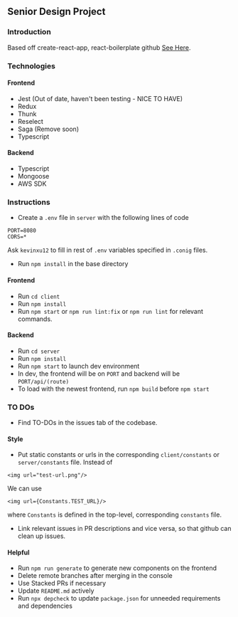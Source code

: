 ## Senior Design Project

### Introduction

Based off create-react-app, react-boilerplate github [See Here](https://github.com/react-boilerplate/react-boilerplate-cra-template]).

### Technologies

#### Frontend

- Jest (Out of date, haven't been testing - NICE TO HAVE)
- Redux
- Thunk
- Reselect
- Saga (Remove soon)
- Typescript

#### Backend

- Typescript
- Mongoose
- AWS SDK

### Instructions

- Create a `.env` file in `server` with the following lines of code

```
PORT=8080
CORS=*
```

Ask `kevinxu12` to fill in rest of `.env` variables specified in `.conig` files.

- Run `npm install` in the base directory

#### Frontend

- Run `cd client`
- Run `npm install`
- Run `npm start` or `npm run lint:fix` or `npm run lint` for relevant commands.

#### Backend

- Run `cd server`
- Run `npm install`
- Run `npm start` to launch dev environment
- In dev, the frontend will be on `PORT` and backend will be `PORT/api/(route)`
- To load with the newest frontend, run `npm build` before `npm start`

### TO DOs

- Find TO-DOs in the issues tab of the codebase.

#### Style

- Put static constants or urls in the corresponding `client/constants` or `server/constants` file.
  Instead of

```
<img url="test-url.png"/>
```

We can use

```
<img url={Constants.TEST_URL}/>
```

where `Constants` is defined in the top-level, corresponding `constants` file.

- Link relevant issues in PR descriptions and vice versa, so that github can clean up issues.

#### Helpful

- Run `npm run generate` to generate new components on the frontend
- Delete remote branches after merging in the console
- Use Stacked PRs if necessary
- Update `README.md` actively
- Run `npx depcheck` to update `package.json` for unneeded requirements and dependencies
